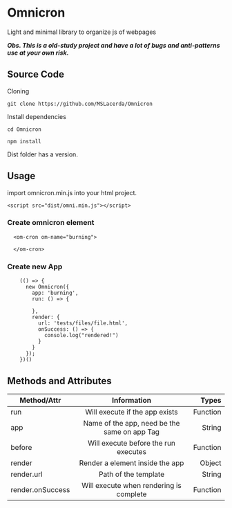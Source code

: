 # Omnicron
Light and minimal library to organize js of webpages

***Obs. This is a old-study project and have a lot of bugs and anti-patterns use at your own risk.***

## Source Code 

 Cloning

``git clone https://github.com/MSLacerda/Omnicron`` 

 Install dependencies

``cd Omnicron`` 

``npm install`` 

Dist folder has a version.

## Usage

import omnicron.min.js into your html project.

`` <script src="dist/omni.min.js"></script> ``

### Create omnicron element
```
  <om-cron om-name="burning">

  </om-cron>
```

### Create new App

```
    (() => {
      new Omnicron({
        app: 'burning',
        run: () => {

        },
        render: {
          url: 'tests/files/file.html',
          onSuccess: () => {
            console.log("rendered!")
          }
        }
      });
    })()

``` 

## Methods and Attributes

| Method/Attr   | Information                   | Types    |
| ------------- |:-----------------------------:| --------:|
| run           | Will execute if the app exists| Function |
| app           |Name of the app, need be the same on app Tag | String |
| before           | Will execute before the run executes| Function |
| render           | Render a element inside the app | Object |
| render.url           | Path of the template | String |
| render.onSuccess           | Will execute when rendering is complete | Function |






